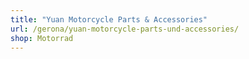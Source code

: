 ```yaml
---
title: "Yuan Motorcycle Parts & Accessories"
url: /gerona/yuan-motorcycle-parts-und-accessories/
shop: Motorrad
---
```

